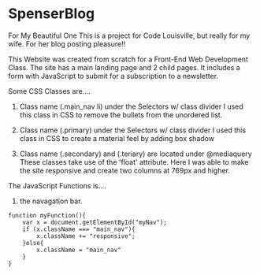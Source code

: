 # SpenserBlog
For My Beautiful One
This is a project for Code Louisville, but really for my wife. 
For her blog posting pleasure!!

This Website was created from scratch for a Front-End Web Development Class. The site has a main landing page and 2 child pages. It includes a form with JavaScript to submit for a subscription to a newsletter. 

Some CSS Classes are....
1. Class name (.main_nav li) under the Selectors w/ class divider
I used this class in CSS to remove the bullets from the unordered list.

2. Class name (.primary) under the Selectors w/ class divider
I used this class in CSS to create a material feel by adding box shadow

3. Class name (.secondary) and (.teriary) are located under @mediaquery
These classes take use of the 'float' attribute. Here I was able to make the site responsive and create two columns at 769px and higher.

The JavaScript Functions is....

1. the navagation bar. 
```
function myFunction(){
    var x = document.getElementById("myNav");
    if (x.className === "main_nav"){
        x.className += "responsive";
    }else{
        x.className = "main_nav"
    }
}
```